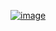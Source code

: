﻿[![image](https://github.com/wow2658/CodingTest/assets/34699039/2f3370b8-a0b5-4b80-87c8-a0cb47ec8fb1)](https://www.acmicpc.net/problem/7662)